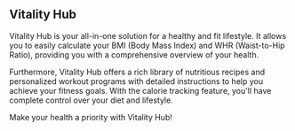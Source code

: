 ## Vitality Hub

Vitality Hub is your all-in-one solution for a healthy and fit lifestyle. It allows you to easily calculate your BMI (Body Mass Index) and WHR (Waist-to-Hip Ratio), providing you with a comprehensive overview of your health.

Furthermore, Vitality Hub offers a rich library of nutritious recipes and personalized workout programs with detailed instructions to help you achieve your fitness goals. With the calorie tracking feature, you'll have complete control over your diet and lifestyle.

Make your health a priority with Vitality Hub!

